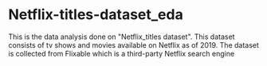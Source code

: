 # Netflix-titles-dataset_eda
This is the data analysis done on "Netflix_titles dataset". This dataset consists of tv shows and movies available on Netflix as of 2019. The dataset is collected from Flixable which is a third-party Netflix search engine
